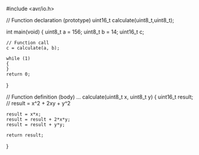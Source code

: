 #include <avr/io.h>

// Function declaration (prototype)
uint16_t calculate(uint8_t,uint8_t);

int main(void)
{
    uint8_t a = 156;
    uint8_t b = 14;
    uint16_t c;

    // Function call
    c = calculate(a, b);

    while (1)
    {
    }
    return 0;
}

// Function definition (body)
...      calculate(uint8_t x, uint8_t y)
{
    uint16_t result;    // result = x^2 + 2xy + y^2

    result = x*x;
    result = result + 2*x*y;
    result = result + y*y;
    
    return result;
}
